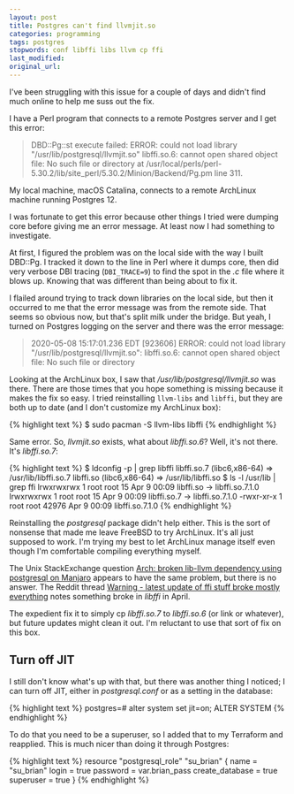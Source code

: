 ```yaml
---
layout: post
title: Postgres can't find llvmjit.so
categories: programming
tags: postgres
stopwords: conf libffi libs llvm cp ffi
last_modified:
original_url:
---
```


I've been struggling with this issue for a couple of days and didn't find much online to help me suss out the fix.

I have a Perl program that connects to a remote Postgres server and I get this error:

> DBD::Pg::st execute failed: ERROR:  could not load library "/usr/lib/postgresql/llvmjit.so" libffi.so.6: cannot open shared object file: No such file or directory at /usr/local/perls/perl-5.30.2/lib/site_perl/5.30.2/Minion/Backend/Pg.pm line 311.

My local machine, macOS Catalina, connects to a remote ArchLinux machine running Postgres 12.

I was fortunate to get this error because other things I tried were dumping core before giving me an error message. At least now I had something to investigate.

At first, I figured the problem was on the local side with the way I built DBD::Pg. I tracked it down to the line in Perl where it dumps core, then did very verbose DBI tracing (`DBI_TRACE=9`) to find the spot in the _.c_ file where it blows up. Knowing that was different than being about to fix it.

I flailed around trying to track down libraries on the local side, but then it occurred to me that the error message was from the remote side. That seems so obvious now, but that's split milk under the bridge. But yeah, I turned on Postgres logging on the server and there was the error message:

> 2020-05-08 15:17:01.236 EDT [923606] ERROR:  could not load library "/usr/lib/postgresql/llvmjit.so": libffi.so.6: cannot open shared object file: No such file or directory

Looking at the ArchLinux box, I saw that _/usr/lib/postgresql/llvmjit.so_ was there. There are those times that you hope something is missing because it makes the fix so easy. I tried reinstalling `llvm-libs` and `libffi`, but they are both up to date (and I don't customize my ArchLinux box):

{% highlight text %}
$ sudo pacman -S llvm-libs libffi
{% endhighlight %}

Same error. So, _llvmjit.so_ exists, what about _libffi.so.6_? Well, it's not there. It's _libffi.so.7_:

{% highlight text %}
$ ldconfig -p | grep libffi
	libffi.so.7 (libc6,x86-64) => /usr/lib/libffi.so.7
	libffi.so (libc6,x86-64) => /usr/lib/libffi.so
$ ls -l /usr/lib | grep ffi
lrwxrwxrwx  1 root root       15 Apr  9 00:09 libffi.so -> libffi.so.7.1.0
lrwxrwxrwx  1 root root       15 Apr  9 00:09 libffi.so.7 -> libffi.so.7.1.0
-rwxr-xr-x  1 root root    42976 Apr  9 00:09 libffi.so.7.1.0
{% endhighlight %}

Reinstalling the _postgresql_ package didn't help either. This is the sort of nonsense that made me leave FreeBSD to try ArchLinux. It's all just supposed to work. I'm trying my best to let ArchLinux manage itself even though I'm comfortable compiling everything myself.

The Unix StackExchange question [Arch: broken lib-llvm dependency using postgresql on Manjaro](https://unix.stackexchange.com/q/583225/12567) appears to have the same problem, but there is no answer. The Reddit thread [Warning - latest update of ffi stuff broke mostly everything](https://www.reddit.com/r/archlinux/comments/fyutoz/warning_latest_udpate_of_ffi_stuff_broke_mostly/) notes something broke in _libffi_ in April.

The expedient fix it to simply cp _libffi.so.7_ to _libffi.so.6_ (or link or whatever), but future updates might clean it out. I'm reluctant to use that sort of fix on this box.

## Turn off JIT

I still don't know what's up with that, but there was another thing I noticed; I can turn off JIT, either in _postgresql.conf_ or as a setting in the database:

{% highlight text %}
postgres=# alter system set jit=on;
ALTER SYSTEM
{% endhighlight %}

To do that you need to be a superuser, so I added that to my Terraform and reapplied. This is much nicer than doing it through Postgres:

{% highlight text %}
resource "postgresql_role" "su_brian" {
        name     = "su_brian"
        login    = true
        password = var.brian_pass
        create_database = true
	superuser = true
}
{% endhighlight %}


